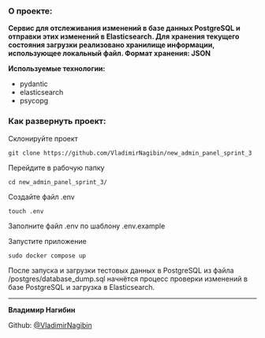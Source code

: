 ### О проекте: 

**Сервис для отслеживания изменений в базе данных PostgreSQL и отправки этих изменений в Elasticsearch. Для хранения текущего состояния загрузки реализовано хранилище информации, использующее локальный файл. Формат хранения: JSON**

**Используемые технологии:**

- pydantic
- elasticsearch
- psycopg

### Как развернуть проект:

Склонируйте проект

```
git clone https://github.com/VladimirNagibin/new_admin_panel_sprint_3
```

Перейдите в рабочую папку
```
cd new_admin_panel_sprint_3/
```

Создайте файл .env 
```
touch .env
```

Заполните файл .env по шаблону .env.example

Запустите приложение
```
sudo docker compose up
```

После запуска и загрузки тестовых данных в PostgreSQL из файла /postgres/database_dump.sql начнётся процесс проверки изменений в базе PostgreSQL и загрузка в Elasticsearch.

____

**Владимир Нагибин** 

Github: [@VladimirNagibin](https://github.com/VladimirNagibin/)